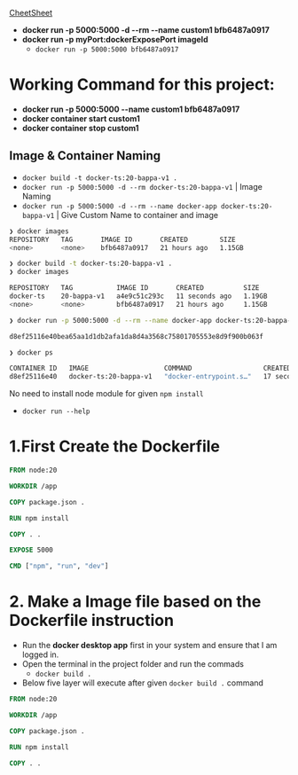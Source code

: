 [CheetSheet](Canva.com/design/DAFyWfnXhAk/iFVa2Wsh9n79Wzk51MGn5Q/edit)

- **docker run -p 5000:5000 -d --rm --name custom1 bfb6487a0917**   
-  **docker run -p myPort:dockerExposePort imageId**   
    -  `docker run -p 5000:5000 bfb6487a0917`  


# Working Command for this project:

- **docker run -p 5000:5000 --name custom1 bfb6487a0917**
- **docker container start custom1** 
- **docker container stop custom1** 


## Image & Container Naming

- `docker build -t docker-ts:20-bappa-v1 .`
- `docker run -p 5000:5000 -d --rm docker-ts:20-bappa-v1` | Image Naming
- `docker run -p 5000:5000 -d --rm --name docker-app docker-ts:20-bappa-v1` | Give Custom Name to container and image

```bash
❯ docker images
REPOSITORY   TAG       IMAGE ID       CREATED        SIZE
<none>       <none>    bfb6487a0917   21 hours ago   1.15GB
```
```bash
❯ docker build -t docker-ts:20-bappa-v1 .
❯ docker images

REPOSITORY   TAG           IMAGE ID       CREATED          SIZE
docker-ts    20-bappa-v1   a4e9c51c293c   11 seconds ago   1.19GB
<none>       <none>        bfb6487a0917   21 hours ago     1.15GB
```
```bash
❯ docker run -p 5000:5000 -d --rm --name docker-app docker-ts:20-bappa-v1

d8ef25116e40bea65aa1d1db2afa1da8d4a3568c75801705553e8d9f900b063f

❯ docker ps

CONTAINER ID   IMAGE                   COMMAND                  CREATED          STATUS          PORTS                    NAMES
d8ef25116e40   docker-ts:20-bappa-v1   "docker-entrypoint.s…"   17 seconds ago   Up 17 seconds   0.0.0.0:5000->5000/tcp   docker-app
```




No need to install node module for given `npm install`
- `docker run --help`
# 1.First Create the  Dockerfile



```dockerfile
FROM node:20

WORKDIR /app

COPY package.json .

RUN npm install

COPY . .

EXPOSE 5000

CMD ["npm", "run", "dev"]

```




# 2. Make a Image file based on the Dockerfile instruction

- Run the **docker desktop app** first in your system and ensure that I am logged in.
- Open the terminal in the project folder and run the commads
    - `docker build .`
- Below five layer will execute after given `docker build .` command
    
```dockerfile
FROM node:20

WORKDIR /app

COPY package.json .

RUN npm install

COPY . .
```

